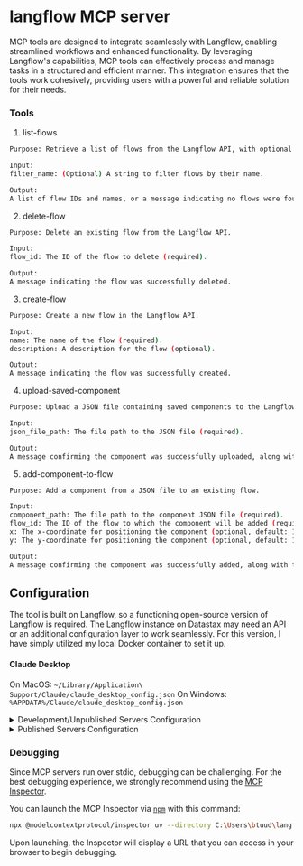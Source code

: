 # langflow MCP server

MCP tools are designed to integrate seamlessly with Langflow, enabling streamlined workflows and enhanced functionality. By leveraging Langflow's capabilities, MCP tools can effectively process and manage tasks in a structured and efficient manner. This integration ensures that the tools work cohesively, providing users with a powerful and reliable solution for their needs.

### Tools

1. list-flows
```bash
Purpose: Retrieve a list of flows from the Langflow API, with optional filtering by name.

Input:
filter_name: (Optional) A string to filter flows by their name.

Output:
A list of flow IDs and names, or a message indicating no flows were found.
```

2. delete-flow
```bash
Purpose: Delete an existing flow from the Langflow API.

Input:
flow_id: The ID of the flow to delete (required).

Output:
A message indicating the flow was successfully deleted.
```

3. create-flow
```bash
Purpose: Create a new flow in the Langflow API.

Input:
name: The name of the flow (required).
description: A description for the flow (optional).

Output:
A message indicating the flow was successfully created.
```

4. upload-saved-component
```bash
Purpose: Upload a JSON file containing saved components to the Langflow API

Input:
json_file_path: The file path to the JSON file (required).

Output:
A message confirming the component was successfully uploaded, along with the upload timestamp and response details.
```

5. add-component-to-flow
```bash
Purpose: Add a component from a JSON file to an existing flow.

Input:
component_path: The file path to the component JSON file (required).
flow_id: The ID of the flow to which the component will be added (required).
x: The x-coordinate for positioning the component (optional, default: 100).
y: The y-coordinate for positioning the component (optional, default: 100).

Output:
A message confirming the component was successfully added, along with the update timestamp and response details.
```

## Configuration

The tool is built on Langflow, so a functioning open-source version of Langflow is required. The Langflow instance on Datastax may need an API or an additional configuration layer to work seamlessly. For this version, I have simply utilized my local Docker container to set it up.

#### Claude Desktop

On MacOS: `~/Library/Application\ Support/Claude/claude_desktop_config.json`
On Windows: `%APPDATA%/Claude/claude_desktop_config.json`

<details>
  <summary>Development/Unpublished Servers Configuration</summary>
  ```
  "mcpServers": {
    "langflow": {
      "command": "uv",
      "args": [
        "--directory",
        "C:\Users\btuud\langflow",
        "run",
        "langflow"
      ]
    }
  }
  ```
</details>

<details>
  <summary>Published Servers Configuration</summary>
  ```
  "mcpServers": {
    "langflow": {
      "command": "uvx",
      "args": [
        "langflow"
      ]
    }
  }
  ```
</details>

### Debugging

Since MCP servers run over stdio, debugging can be challenging. For the best debugging
experience, we strongly recommend using the [MCP Inspector](https://github.com/modelcontextprotocol/inspector).


You can launch the MCP Inspector via [`npm`](https://docs.npmjs.com/downloading-and-installing-node-js-and-npm) with this command:

```bash
npx @modelcontextprotocol/inspector uv --directory C:\Users\btuud\langflow run langflow
```


Upon launching, the Inspector will display a URL that you can access in your browser to begin debugging.
